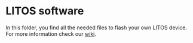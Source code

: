 # LITOS software

In this folder, you find all the needed files to flash your own LITOS device. For more information check our [wiki](../../../wiki/3.-Setting-up-LITOS'-software). 

